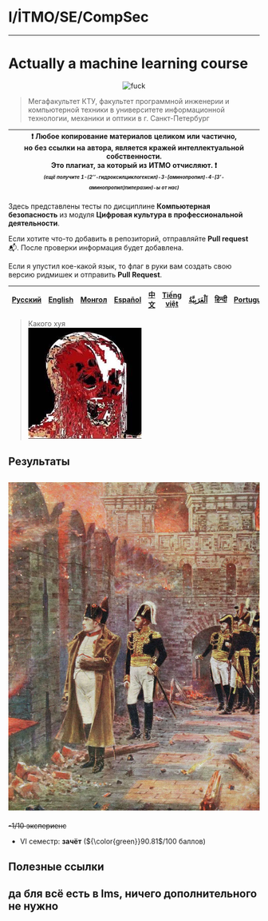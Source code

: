 # I/İTMO/SE/CompSec

---
# Actually a machine learning course
<p align="center">
    <img src="https://media2.giphy.com/media/v1.Y2lkPTc5MGI3NjExZnVmNDY3aXZxNTZncm9lYW5wNHFkNmtmaDhsZGkzY3gyazA5OHp0YSZlcD12MV9pbnRlcm5hbF9naWZfYnlfaWQmY3Q9Zw/xxCNsOokj8Rxp8EtUL/giphy.gif" alt="fuck"/>
</p>

> Мегафакультет КТУ, факультет программной инженерии и компьютерной техники в университете информационной технологии, механики и оптики в г. Санкт-Петербург

| :exclamation: <b>Любое копирование материалов целиком или частично,<br>но без ссылки на автора, является кражей интеллектуальной собственности.<br>Это плагиат, за который из ИТМО отчисляют.</b> :exclamation:<br><sub><sup><i>(ещё получите 1-(2’’-гидроксилциклогексил)-3-[аминопропил]-4-[3’-аминопропил]пиперазин)-ы от нас)</sup></sub></b> |
|---------------------------------------------------------------------------------------------------------------------------------------------------------------------------------------------------------------------------------------------------------------------------------------------------------------------------------------------------|
Здесь представлены тесты по дисциплине **Компьютерная безопасность** из модуля **Цифровая культура в профессиональной деятельности**.

Если хотите что-то добавить в репозиторий, отправляйте **Pull request** :mailbox_with_mail:. После проверки информация будет добавлена.

Если я упустил кое-какой язык, то флаг в руки вам создать свою версию ридмишек и отправить **Pull Request**.

| [<strong>Русский</strong>](https://github.com/XVIIStarPlatinum/itmo/blob/master/Software%20Engineering/README.md) | [<strong>English</strong>](https://github.com/XVIIStarPlatinum/itmo/blob/master/Software%20Engineering/Computer%20Security/.docs/README_EN.md) | [<strong>Монгол</strong>](https://github.com/XVIIStarPlatinum/itmo/blob/master/Software%20Engineering/Computer%20Security/.docs/README_MN.md) | [<strong>Español</strong>](https://github.com/XVIIStarPlatinum/itmo/blob/master/Software%20Engineering/Computer%20Security/.docs/README_ES.md) | [<strong>中文</strong>](https://github.com/XVIIStarPlatinum/itmo/blob/master/Software%20Engineering/Computer%20Security/.docs/README_CN.md) | [<strong>Tiếng việt</strong>](https://github.com/XVIIStarPlatinum/itmo/blob/master/Software%20Engineering/Computer%20Security/.docs/README_VN.md) | [<strong><p dir="rtl" lang="ar">اَلْعَرَبِيَّةُ</p></strong>](https://github.com/XVIIStarPlatinum/itmo/blob/master/Software%20Engineering/Computer%20Security/.docs/README_AR.md) | [<strong>हिन्दी</strong>](https://github.com/XVIIStarPlatinum/itmo/blob/master/Software%20Engineering/Computer%20Security/.docs/README_IN.md) | [<strong>Português</strong>](https://github.com/XVIIStarPlatinum/itmo/blob/master/Software%20Engineering/Computer%20Security/.docs/README_PT.md) |
|-------------------------------------------------------------------------------------------------------------------|------------------------------------------------------------------------------------------------------------------------------------------------|-----------------------------------------------------------------------------------------------------------------------------------------------|------------------------------------------------------------------------------------------------------------------------------------------------|-------------------------------------------------------------------------------------------------------------------------------------------|---------------------------------------------------------------------------------------------------------------------------------------------------|-----------------------------------------------------------------------------------------------------------------------------------------------------------------------------------|-----------------------------------------------------------------------------------------------------------------------------------------------|--------------------------------------------------------------------------------------------------------------------------------------------------|
 
> Какого хуя\
> ![ML](/img/memes/wojak.jpeg)

## Результаты
![price](/img/memes/Napoleon-I-illustration-Moscow-Vasily-V-Vereshchagin-1890.jpg)
---
<s>-1/10 экспериенс</s>
- VI семестр: **зачёт** (${\color{green}}90.81$/100 баллов)

## Полезные ссылки <a name="links"></a>
да бля всё есть в lms, ничего дополнительного не нужно
---
